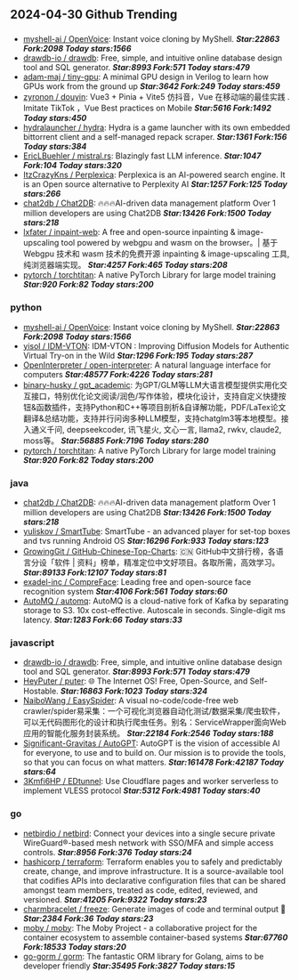 ## 2024-04-30 Github Trending

### 
* [myshell-ai / OpenVoice](https://github.com/myshell-ai/OpenVoice): Instant voice cloning by MyShell. ***Star:22863 Fork:2098 Today stars:1566***
* [drawdb-io / drawdb](https://github.com/drawdb-io/drawdb): Free, simple, and intuitive online database design tool and SQL generator. ***Star:8993 Fork:571 Today stars:479***
* [adam-maj / tiny-gpu](https://github.com/adam-maj/tiny-gpu): A minimal GPU design in Verilog to learn how GPUs work from the ground up ***Star:3642 Fork:249 Today stars:459***
* [zyronon / douyin](https://github.com/zyronon/douyin): Vue3 + Pinia + Vite5 仿抖音，Vue 在移动端的最佳实践 . Imitate TikTok ，Vue Best practices on Mobile ***Star:5616 Fork:1492 Today stars:450***
* [hydralauncher / hydra](https://github.com/hydralauncher/hydra): Hydra is a game launcher with its own embedded bittorrent client and a self-managed repack scraper. ***Star:1361 Fork:156 Today stars:384***
* [EricLBuehler / mistral.rs](https://github.com/EricLBuehler/mistral.rs): Blazingly fast LLM inference. ***Star:1047 Fork:104 Today stars:320***
* [ItzCrazyKns / Perplexica](https://github.com/ItzCrazyKns/Perplexica): Perplexica is an AI-powered search engine. It is an Open source alternative to Perplexity AI ***Star:1257 Fork:125 Today stars:266***
* [chat2db / Chat2DB](https://github.com/chat2db/Chat2DB): 🔥🔥🔥AI-driven data management platform Over 1 million developers are using Chat2DB ***Star:13426 Fork:1500 Today stars:218***
* [lxfater / inpaint-web](https://github.com/lxfater/inpaint-web): A free and open-source inpainting & image-upscaling tool powered by webgpu and wasm on the browser。| 基于 Webgpu 技术和 wasm 技术的免费开源 inpainting & image-upscaling 工具, 纯浏览器端实现。 ***Star:4257 Fork:465 Today stars:208***
* [pytorch / torchtitan](https://github.com/pytorch/torchtitan): A native PyTorch Library for large model training ***Star:920 Fork:82 Today stars:200***

### python
* [myshell-ai / OpenVoice](https://github.com/myshell-ai/OpenVoice): Instant voice cloning by MyShell. ***Star:22863 Fork:2098 Today stars:1566***
* [yisol / IDM-VTON](https://github.com/yisol/IDM-VTON): IDM-VTON : Improving Diffusion Models for Authentic Virtual Try-on in the Wild ***Star:1296 Fork:195 Today stars:287***
* [OpenInterpreter / open-interpreter](https://github.com/OpenInterpreter/open-interpreter): A natural language interface for computers ***Star:48577 Fork:4226 Today stars:281***
* [binary-husky / gpt_academic](https://github.com/binary-husky/gpt_academic): 为GPT/GLM等LLM大语言模型提供实用化交互接口，特别优化论文阅读/润色/写作体验，模块化设计，支持自定义快捷按钮&函数插件，支持Python和C++等项目剖析&自译解功能，PDF/LaTex论文翻译&总结功能，支持并行问询多种LLM模型，支持chatglm3等本地模型。接入通义千问, deepseekcoder, 讯飞星火, 文心一言, llama2, rwkv, claude2, moss等。 ***Star:56885 Fork:7196 Today stars:280***
* [pytorch / torchtitan](https://github.com/pytorch/torchtitan): A native PyTorch Library for large model training ***Star:920 Fork:82 Today stars:200***

### java
* [chat2db / Chat2DB](https://github.com/chat2db/Chat2DB): 🔥🔥🔥AI-driven data management platform Over 1 million developers are using Chat2DB ***Star:13426 Fork:1500 Today stars:218***
* [yuliskov / SmartTube](https://github.com/yuliskov/SmartTube): SmartTube - an advanced player for set-top boxes and tvs running Android OS ***Star:16296 Fork:933 Today stars:123***
* [GrowingGit / GitHub-Chinese-Top-Charts](https://github.com/GrowingGit/GitHub-Chinese-Top-Charts): 🇨🇳 GitHub中文排行榜，各语言分设「软件 | 资料」榜单，精准定位中文好项目。各取所需，高效学习。 ***Star:89133 Fork:12107 Today stars:81***
* [exadel-inc / CompreFace](https://github.com/exadel-inc/CompreFace): Leading free and open-source face recognition system ***Star:4106 Fork:561 Today stars:60***
* [AutoMQ / automq](https://github.com/AutoMQ/automq): AutoMQ is a cloud-native fork of Kafka by separating storage to S3. 10x cost-effective. Autoscale in seconds. Single-digit ms latency. ***Star:1283 Fork:66 Today stars:33***

### javascript
* [drawdb-io / drawdb](https://github.com/drawdb-io/drawdb): Free, simple, and intuitive online database design tool and SQL generator. ***Star:8993 Fork:571 Today stars:479***
* [HeyPuter / puter](https://github.com/HeyPuter/puter): 🌐 The Internet OS! Free, Open-Source, and Self-Hostable. ***Star:16863 Fork:1023 Today stars:324***
* [NaiboWang / EasySpider](https://github.com/NaiboWang/EasySpider): A visual no-code/code-free web crawler/spider易采集：一个可视化浏览器自动化测试/数据采集/爬虫软件，可以无代码图形化的设计和执行爬虫任务。别名：ServiceWrapper面向Web应用的智能化服务封装系统。 ***Star:22184 Fork:2546 Today stars:188***
* [Significant-Gravitas / AutoGPT](https://github.com/Significant-Gravitas/AutoGPT): AutoGPT is the vision of accessible AI for everyone, to use and to build on. Our mission is to provide the tools, so that you can focus on what matters. ***Star:161478 Fork:42187 Today stars:64***
* [3Kmfi6HP / EDtunnel](https://github.com/3Kmfi6HP/EDtunnel): Use Cloudflare pages and worker serverless to implement VLESS protocol ***Star:5312 Fork:4981 Today stars:40***

### go
* [netbirdio / netbird](https://github.com/netbirdio/netbird): Connect your devices into a single secure private WireGuard®-based mesh network with SSO/MFA and simple access controls. ***Star:8956 Fork:376 Today stars:24***
* [hashicorp / terraform](https://github.com/hashicorp/terraform): Terraform enables you to safely and predictably create, change, and improve infrastructure. It is a source-available tool that codifies APIs into declarative configuration files that can be shared amongst team members, treated as code, edited, reviewed, and versioned. ***Star:41205 Fork:9322 Today stars:23***
* [charmbracelet / freeze](https://github.com/charmbracelet/freeze): Generate images of code and terminal output 📸 ***Star:2384 Fork:36 Today stars:23***
* [moby / moby](https://github.com/moby/moby): The Moby Project - a collaborative project for the container ecosystem to assemble container-based systems ***Star:67760 Fork:18533 Today stars:20***
* [go-gorm / gorm](https://github.com/go-gorm/gorm): The fantastic ORM library for Golang, aims to be developer friendly ***Star:35495 Fork:3827 Today stars:15***
